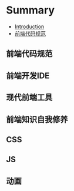 # Summary

* [Introduction](README.md)
* [前端代码规范](qian-duan-dai-ma-gui-fan.md)

## 前端代码规范

## 前端开发IDE

## 现代前端工具

## 前端知识自我修养

## CSS

## JS

## 动画

